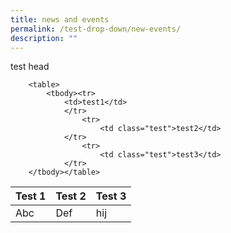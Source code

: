 ```yaml
---
title: news and events
permalink: /test-drop-down/new-events/
description: ""
---
```


test head
	<style>
	.test{
	color:red;
	}
	</style>
	
	
		<table>
			<tbody><tr>
				<td>test1</td>
				</tr>
					<tr>
						<td class="test">test2</td>
				</tr>
					<tr>
						<td class="test">test3</td>
				</tr>
		</tbody></table>
	
	
	
	

| Test 1 | Test 2 | Test 3 |
| -------- | -------- | -------- |
| Abc     | Def     | hij     |

